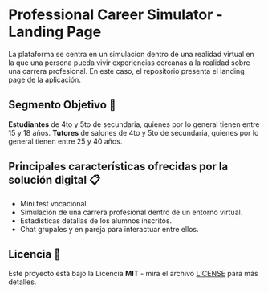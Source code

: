 # Professional Career Simulator - Landing Page

La plataforma se centra en un simulacion dentro de una realidad virtual en la que una persona pueda vivir experiencias cercanas a la realidad sobre una carrera profesional. En este caso, el repositorio presenta el landing page de la aplicación.

## Segmento Objetivo 🚀

**Estudiantes** de 4to y 5to de secundaria, quienes por lo general tienen entre 15 y 18 años.
**Tutores** de salones de 4to y 5to de secundaria, quienes por lo general tienen entre 25 y 40 años.

## Principales características ofrecidas por la solución digital 📋

- Mini test vocacional.
- Simulacion de una carrera profesional dentro de un entorno virtual.
- Estadisticas detallas de los alumnos inscritos.
- Chat grupales y en pareja para interactuar entre ellos.

## Licencia 📄

Este proyecto está bajo la Licencia **MIT** - mira el archivo [LICENSE](LICENSE) para más detalles.
